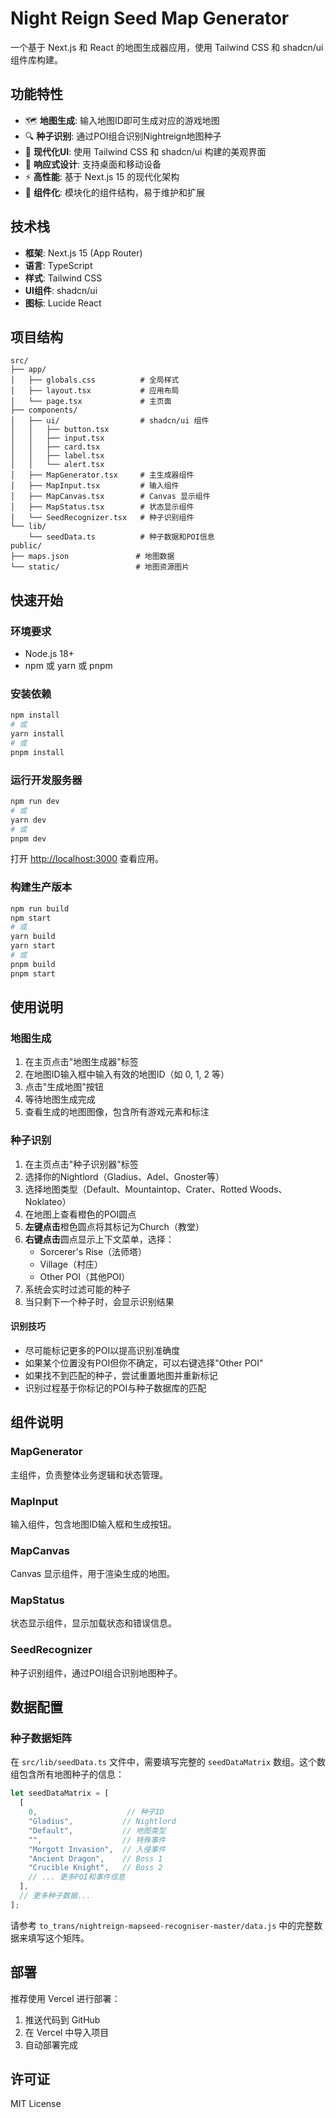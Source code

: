 # Night Reign Seed Map Generator

一个基于 Next.js 和 React 的地图生成器应用，使用 Tailwind CSS 和 shadcn/ui 组件库构建。

## 功能特性

- 🗺️ **地图生成**: 输入地图ID即可生成对应的游戏地图
- 🔍 **种子识别**: 通过POI组合识别Nightreign地图种子
- 🎨 **现代化UI**: 使用 Tailwind CSS 和 shadcn/ui 构建的美观界面
- 📱 **响应式设计**: 支持桌面和移动设备
- ⚡ **高性能**: 基于 Next.js 15 的现代化架构
- 🧩 **组件化**: 模块化的组件结构，易于维护和扩展

## 技术栈

- **框架**: Next.js 15 (App Router)
- **语言**: TypeScript
- **样式**: Tailwind CSS
- **UI组件**: shadcn/ui
- **图标**: Lucide React

## 项目结构

```
src/
├── app/
│   ├── globals.css          # 全局样式
│   ├── layout.tsx           # 应用布局
│   └── page.tsx             # 主页面
├── components/
│   ├── ui/                  # shadcn/ui 组件
│   │   ├── button.tsx
│   │   ├── input.tsx
│   │   ├── card.tsx
│   │   ├── label.tsx
│   │   └── alert.tsx
│   ├── MapGenerator.tsx     # 主生成器组件
│   ├── MapInput.tsx         # 输入组件
│   ├── MapCanvas.tsx        # Canvas 显示组件
│   ├── MapStatus.tsx        # 状态显示组件
│   └── SeedRecognizer.tsx   # 种子识别组件
└── lib/
    └── seedData.ts          # 种子数据和POI信息
public/
├── maps.json               # 地图数据
└── static/                 # 地图资源图片
```

## 快速开始

### 环境要求

- Node.js 18+
- npm 或 yarn 或 pnpm

### 安装依赖

```bash
npm install
# 或
yarn install
# 或
pnpm install
```

### 运行开发服务器

```bash
npm run dev
# 或
yarn dev
# 或
pnpm dev
```

打开 [http://localhost:3000](http://localhost:3000) 查看应用。

### 构建生产版本

```bash
npm run build
npm start
# 或
yarn build
yarn start
# 或
pnpm build
pnpm start
```

## 使用说明

### 地图生成

1. 在主页点击"地图生成器"标签
2. 在地图ID输入框中输入有效的地图ID（如 0, 1, 2 等）
3. 点击"生成地图"按钮
4. 等待地图生成完成
5. 查看生成的地图图像，包含所有游戏元素和标注

### 种子识别

1. 在主页点击"种子识别器"标签
2. 选择你的Nightlord（Gladius、Adel、Gnoster等）
3. 选择地图类型（Default、Mountaintop、Crater、Rotted Woods、Noklateo）
4. 在地图上查看橙色的POI圆点
5. **左键点击**橙色圆点将其标记为Church（教堂）
6. **右键点击**圆点显示上下文菜单，选择：
   - Sorcerer's Rise（法师塔）
   - Village（村庄）
   - Other POI（其他POI）
7. 系统会实时过滤可能的种子
8. 当只剩下一个种子时，会显示识别结果

#### 识别技巧

- 尽可能标记更多的POI以提高识别准确度
- 如果某个位置没有POI但你不确定，可以右键选择"Other POI"
- 如果找不到匹配的种子，尝试重置地图并重新标记
- 识别过程基于你标记的POI与种子数据库的匹配

## 组件说明

### MapGenerator
主组件，负责整体业务逻辑和状态管理。

### MapInput
输入组件，包含地图ID输入框和生成按钮。

### MapCanvas
Canvas 显示组件，用于渲染生成的地图。

### MapStatus
状态显示组件，显示加载状态和错误信息。

### SeedRecognizer
种子识别组件，通过POI组合识别地图种子。

## 数据配置

### 种子数据矩阵

在 `src/lib/seedData.ts` 文件中，需要填写完整的 `seedDataMatrix` 数组。这个数组包含所有地图种子的信息：

```typescript
let seedDataMatrix = [
  [
    0,                    // 种子ID
    "Gladius",           // Nightlord
    "Default",           // 地图类型
    "",                  // 特殊事件
    "Morgott Invasion",  // 入侵事件
    "Ancient Dragon",    // Boss 1
    "Crucible Knight",   // Boss 2
    // ... 更多POI和事件信息
  ],
  // 更多种子数据...
];
```

请参考 `to_trans/nightreign-mapseed-recogniser-master/data.js` 中的完整数据来填写这个矩阵。

## 部署

推荐使用 Vercel 进行部署：

1. 推送代码到 GitHub
2. 在 Vercel 中导入项目
3. 自动部署完成

## 许可证

MIT License
